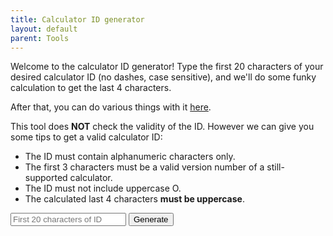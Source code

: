 ```yaml
---
title: Calculator ID generator
layout: default
parent: Tools
---
```


Welcome to the calculator ID generator! Type the first 20 characters of your desired calculator ID (no dashes, case sensitive), and we'll do some funky calculation to get the last 4 characters.

After that, you can do various things with it [here](https://wes.casio.com/calc/cw).

This tool does **NOT** check the validity of the ID. However we can give you some tips to get a valid calculator ID:
- The ID must contain alphanumeric characters only.
- The first 3 characters must be a valid version number of a still-supported calculator.
- The ID must not include uppercase O.
- The calculated last 4 characters **must be uppercase**.

<input id="calcid" maxlength="20" placeholder="First 20 characters of ID">
<button id="gen" class="btn" onclick="main()">Generate</button>

<p id="result" />
<script>

var id;

function rotation_16bit_l(param_1, param_2) {
	let param_1_2 = param_1;
	if (param_2 != 0x10) {
		param_1 = (param_1 << (0x10 - param_2)) & 0xffff;
	}
	if (param_2 != 0) {
		param_1_2 = (param_1_2 >> param_2) & 0xffff;
	}
	return (param_1 | param_1_2) & 0xffff;
}

function rotation_16bit_r(param_1, param_2) {
	let param_1_2 = param_1;
	if (param_2 != 0x10) {
		param_1 = (param_1 >> (0x10 - param_2)) & 0xffff;
	}
	if (param_2 != 0) {
		param_1_2 = (param_1_2 << param_2) & 0xffff;
	}
	return (param_1 | param_1_2) & 0xffff;
}

function calc_id(id_f20) {
    let er4 = 0xbeef;
    let er4_old = null;

    for (let i = 0; i < 20; i += 2) {
        er4_old = er4;
        let word = (id_f20[i] | (id_f20[i + 1] << 8)) & 0xffff;
        let rotation_p1 = (word ^ er4) & 0xffff;
        let rotation_l = rotation_16bit_l(rotation_p1, 3);
        let rotation_r = rotation_16bit_r(rotation_p1, 7);
        let rotation_xor = (rotation_l ^ rotation_r ^ er4) & 0xffff;
        er4 = (rotation_xor + rotation_p1) & 0xffff;

        console.log(
            `Word @ index ${i}: ${conv(word)}\n` +
            `XORed w/ ${conv(er4_old)}: ${conv(rotation_p1)}\n` +
            `Left rotation: ${conv(rotation_l)}\n` +
            `Right rotation: ${conv(rotation_r)}\n` +
            `XORed rotations: ${conv(rotation_xor)}\n` +
            `Added with XOR: ${conv(er4)}\n`
        );
    }

    return er4;
}

function conv(string) {
	return string.toString(16).toUpperCase().padStart(4, "0");
}

function write(string) {
	document.getElementById("result").innerHTML = string;
	document.getElementById("gen").disabled = false;
}

function main() {
	document.getElementById("gen").disabled = true;
	
	let id_f20_raw = document.getElementById("calcid").value;
	if (id_f20_raw.length == 1) {
		write(`You typed in 1 character. Like, seriously, what.`);
		return;
	} else if (id_f20_raw.length < 20) {
		write(`Whoops! You only typed in ${id_f20_raw.length} characters. I need ${20 - id_f20_raw.length} more!`);
		return;
	} else if (id_f20_raw.length > 20) {
		write(`Whoops! You typed in ${id_f20_raw.length} characters. That's way too much, I need ${id_f20_raw.length - 20} less!`);
		return;
	}
	
	let id_f20 = new TextEncoder().encode(id_f20_raw);
	id = id_f20_raw + conv(calc_id(id_f20));
	
	try {
		write(`<details><summary>Your ID:</summary><pre>${id}</pre><button class="btn" onclick="copy()">Copy</button> If not working you can select and copy the ID that way.</details>`);
	}
	catch(err) {
		write(`Crap! Something screwed up somewhere.<br>${err.message}`);
	}
}

function copy() {
	navigator.clipboard.writeText(id);
	alert("Copied!");
}

</script>